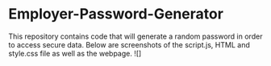 # Employer-Password-Generator
This repository contains code that will generate a random password in order to access secure data.
Below are screenshots of the script.js, HTML and style.css file as well as the webpage.
![] 
